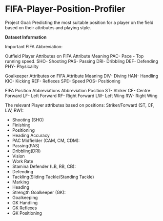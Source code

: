 # FIFA-Player-Position-Profiler
Project Goal: Predicting the most suitable position for a player on the field based on their attributes and playing style.

**Dataset Information**

Important FIFA Abbreviation:

Outfield Player Attributes on FIFA
Attribute	Meaning
PAC- Pace - Top running speed.
SHO- Shooting
PAS- Passing
DRI- Dribbling
DEF- Defending
PHY- Physicality

Goalkeeper Attributes on FIFA
Attribute	Meaning
DIV- Diving
HAN- Handling
KIC- Kicking
REF- Reflexes
SPE- Speed
POS- Positioning

FIFA Position Abbreviations
Abbreviation	Position
ST- Striker
CF- Centre Forward
LF- Left Forward
RF- Right Forward
LW- Left Wing
RW- Right Wing 

The relevant Player attributes based on positions:
 Striker/Forward (ST, CF, LW, RW):
   - Shooting (SHO)
   - Finishing
   - Positioning
   - Heading Accuracy
   - PAC
 Midfielder (CAM, CM, CDM):
   - Passing(PAS)
   - Dribbling(DRI)
   - Vision
   - Work Rate
   - Stamina
 Defender (LB, RB, CB):
   - Defending
   - Tackling(Sliding Tackle/Standing Tackle)
   - Marking
   - Heading
   - Strength
 Goalkeeper (GK):
   - Goalkeeping
   - GK Handling
   - GK Reflexes
   - GK Positioning


